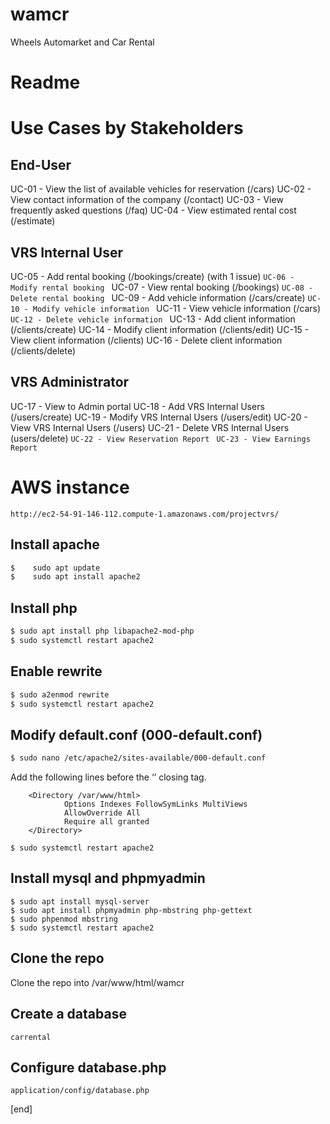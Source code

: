# wamcr
Wheels Automarket and Car Rental

# Readme

# Use Cases by Stakeholders 

##    End-User 
UC-01 - View the list of available vehicles for reservation (/cars)
UC-02 - View contact information of the company (/contact)
UC-03 - View frequently asked questions (/faq)
UC-04 - View estimated rental cost (/estimate)

##    VRS Internal User 
UC-05 - Add rental booking (/bookings/create) (with 1 issue)
```UC-06 - Modify rental booking ```
UC-07 - View rental booking (/bookings)
```UC-08 - Delete rental booking ```
UC-09 - Add vehicle information (/cars/create)
```UC-10 - Modify vehicle information ```
UC-11 - View vehicle information (/cars)
```UC-12 - Delete vehicle information ```
UC-13 - Add client information (/clients/create)
UC-14 - Modify client information (/clients/edit)
UC-15 - View client information (/clients)
UC-16 - Delete client information (/clients/delete)

##    VRS Administrator 
UC-17 - View to Admin portal
UC-18 - Add VRS Internal Users (/users/create)
UC-19 - Modify VRS Internal Users (/users/edit)
UC-20 - View VRS Internal Users (/users)
UC-21 - Delete VRS Internal Users (users/delete)
```UC-22 - View Reservation Report ```
```UC-23 - View Earnings Report ```

# AWS instance
```
http://ec2-54-91-146-112.compute-1.amazonaws.com/projectvrs/
```

## Install apache
```sh
$    sudo apt update
$    sudo apt install apache2
```
## Install php
```sh
$ sudo apt install php libapache2-mod-php
$ sudo systemctl restart apache2
```

## Enable rewrite
```sh
$ sudo a2enmod rewrite
$ sudo systemctl restart apache2
```

## Modify default.conf (000-default.conf)
```sh
$ sudo nano /etc/apache2/sites-available/000-default.conf
```
Add the following lines before the ‘</VirtualHost>’ closing tag.
```
    <Directory /var/www/html>
            Options Indexes FollowSymLinks MultiViews
            AllowOverride All
            Require all granted
    </Directory>
```
```
$ sudo systemctl restart apache2
```

## Install mysql and phpmyadmin
```
$ sudo apt install mysql-server
$ sudo apt install phpmyadmin php-mbstring php-gettext
$ sudo phpenmod mbstring
$ sudo systemctl restart apache2
```

## Clone the repo
Clone the repo into /var/www/html/wamcr

## Create a database
```
carrental
```

## Configure database.php
```
application/config/database.php
```


[end]
